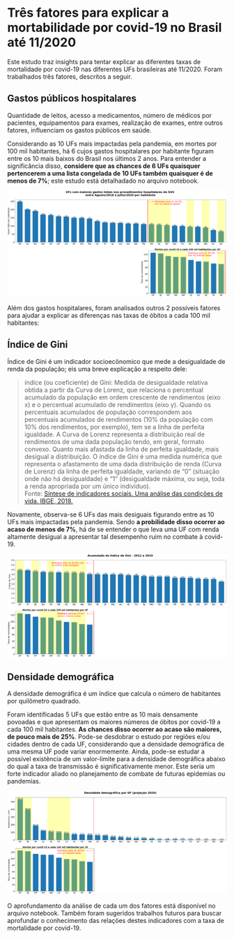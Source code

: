 # Três fatores para explicar a mortabilidade por covid-19 no Brasil até 11/2020

Este estudo traz insights para tentar explicar as diferentes taxas de mortalidade por covid-19 nas diferentes UFs brasileiras até 11/2020. Foram trabalhados três fatores, descritos a seguir.

## Gastos públicos hospitalares 

Quantidade de leitos, acesso a medicamentos, número de médicos por pacientes, equipamentos para exames, realização de exames, entre outros fatores, influenciam os gastos públicos em saúde.

Considerando as 10 UFs mais impactadas pela pandemia, em mortes por 100 mil habitantes, há 6 cujos gastos hospitalares por habitante figuram entre os 10 mais baixos do Brasil nos últimos 2 anos. Para entender a significância disso, **considere que as chances de 6 UFs quaisquer pertencerem a uma lista congelada de 10 UFs também quaisquer é de menos de 7%**; este estudo está detalhadado no arquivo notebook.

![gastos_hospitalares](/img/gastos.png)

Além dos gastos hospitalares, foram analisados outros 2 possíveis fatores para ajudar a explicar as diferenças nas taxas de óbitos a cada 100 mil habitantes:

## Índice de Gini

Índice de Gini é um indicador socioecônomico que mede a desigualdade de renda da população; eis uma breve explicação a respeito dele:


> índice (ou coeficiente) de Gini: Medida de desigualdade relativa obtida a partir da Curva de Lorenz, que relaciona o percentual acumulado da população em ordem crescente de rendimentos (eixo x) e o percentual acumulado de rendimentos (eixo y). Quando os percentuais acumulados de população correspondem aos percentuais acumulados de rendimentos (10% da população com 10% dos rendimentos, por exemplo), tem se a linha de perfeita igualdade. A Curva de Lorenz representa a distribuição real de rendimentos de uma dada população tendo, em geral, formato convexo. Quanto mais afastada da linha de perfeita igualdade, mais desigual a distribuição. O índice de Gini é uma medida numérica que representa o afastamento de uma dada distribuição de renda (Curva de Lorenz) da linha de perfeita igualdade, variando de “0” (situação onde não há desigualdade) e “1” (desigualdade máxima, ou seja, toda a renda apropriada por um único indivíduo).<br> Fonte: [Síntese de indicadores sociais. Uma análise das condições de vida. IBGE, 2018.](https://biblioteca.ibge.gov.br/visualizacao/livros/liv101629.pdf)


Novamente, observa-se 6 UFs das mais desiguais figurando entre as 10 UFs mais impactadas pela pandemia. Sendo **a probilidade disso ocorrer ao acaso de menos de 7%**, há de se entender o que leva uma UF com renda altamente desigual a apresentar tal desempenho ruim no combate à covid-19.

![gini](/img/gini.png)


## Densidade demográfica

A densidade demográfica é um índice que calcula o número de habitantes por quilômetro quadrado.

Foram identificadas 5 UFs que estão entre as 10 mais densamente povoadas e que apresentam os maiores números de óbitos por covid-19 a cada 100 mil habitantes. **As chances disso ocorrer ao acaso são maiores, de pouco mais de 25%**. Pode-se desdobrar o estudo por regiões e/ou cidades dentro de cada UF, considerando que a densidade demográfica de uma mesma UF pode variar enormemente.
Ainda, pode-se estudar a possível existência de um valor-limite para a densidade demográfica abaixo do qual a taxa de transmissão é significativamente menor. Este seria um forte indicador aliado no planejamento de combate de futuras epidemias ou pandemias.

![densidade_demografica](/img/dens_demografica.png)

O aprofundamento da análise de cada um dos fatores está disponível no arquivo notebook.
Também foram sugeridos trabalhos futuros para buscar aprofundar o conhecimento das relações destes indicadores com a taxa de mortalidade por covid-19.

